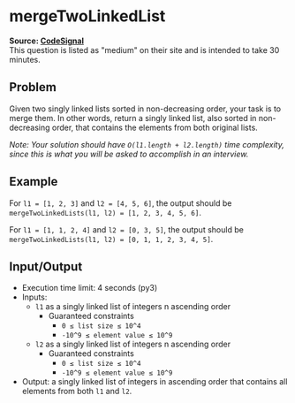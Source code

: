 # mergeTwoLinkedList

**Source: [CodeSignal](https://app.codesignal.com/)**  
This question is listed as "medium" on their site and is intended to take 30 minutes.

## Problem

Given two singly linked lists sorted in non-decreasing order, your task is to merge them. In other words, return a singly linked list, also sorted in non-decreasing order, that contains the elements from both original lists.

_Note: Your solution should have `O(l1.length + l2.length)` time complexity, since this is what you will be asked to accomplish in an interview._

## Example

For `l1 = [1, 2, 3]` and `l2 = [4, 5, 6]`, the output should be `mergeTwoLinkedLists(l1, l2) = [1, 2, 3, 4, 5, 6]`.

For `l1 = [1, 1, 2, 4]` and `l2 = [0, 3, 5]`, the output should be `mergeTwoLinkedLists(l1, l2) = [0, 1, 1, 2, 3, 4, 5]`.

## Input/Output

* Execution time limit: 4 seconds (py3)
* Inputs:
   * `l1` as a singly linked list of integers n ascending order
      * Guaranteed constraints
         * `0 ≤ list size ≤ 10^4`
         * `-10^9 ≤ element value ≤ 10^9`
   * `l2` as a singly linked list of integers n ascending order
      * Guaranteed constraints
         * `0 ≤ list size ≤ 10^4`
         * `-10^9 ≤ element value ≤ 10^9`
* Output: a singly linked list of integers in ascending order that contains all elements from both `l1` and `l2`.
